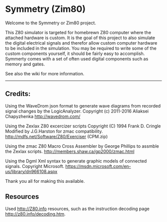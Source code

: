 # Symmetry (Zim80)
Welcome to the Symmetry or Zim80 project.

This Z80 simulator is targeted for homebrewn Z80 computer where the attached hardware is custom. 
It is the goal of this project to also simulate the digital electrical signals and therefor allow
custom computer hardware to be included in the simulation. You may be required to write some of the
custom components yourself, it should be fairly easy to accomplish.
Symmerty comes with a set of often used digital components such as memory and gates.

See also the wiki for more information.


------------------------------------


## Credits:

Using the WaveDrom json format to generate wave diagrams from recorded signal changes by the LogicAnalyzer. Copyright (c) 2011-2016 Aliaksei Chapyzhenka
http://wavedrom.com/

Using the Zexlax Z80 excercizer scripts Copyright (C) 1994  Frank D. Cringle Modified by J.G.Harston for zmac compatibility.
http://mdfs.net/Software/Z80/Exerciser (CPM.zip)

Using the zmac Z80 Macro Cross Assembler by George Phillips to assmble the Zexlax scripts.
http://members.shaw.ca/gp2000/zmac.html

Using the Dgml Xml syntax to generate graphic models of connected signals. Copyright Microsoft.
https://msdn.microsoft.com/en-us/library/dn966108.aspx

Thank you all for making this available.


## Resources

Used http://Z80.info resources, such as the instruction decoding page http://z80.info/decoding.htm.

